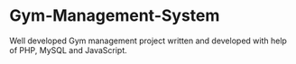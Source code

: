 # Gym-Management-System
Well developed Gym management project written and developed with help of PHP, MySQL and JavaScript.
